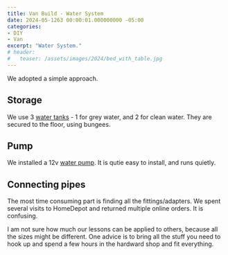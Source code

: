 ```yaml
---
title: Van Build - Water System
date: 2024-05-1263 00:00:01.000000000 -05:00
categories:
- DIY
- Van
excerpt: "Water System."
# header:
#   teaser: /assets/images/2024/bed_with_table.jpg
---
```


We adopted a simple approach.

## Storage

We use 3 [water tanks](https://www.amazon.com/gp/product/B07VGPKN26/ref=ppx_yo_dt_b_asin_title_o02_s00?ie=UTF8&psc=1) - 1 for grey water, and 2 for clean water. They are secured to the floor, using bungees.

## Pump

We installed a 12v [water pump](https://www.amazon.com/Diaphragm-Priming-Gallons-Marine-Demand/dp/B00P8BE6S8/ref=sr_1_1?crid=12KFWCU543U7R&keywords=12v+water+pump&qid=1700705814&sprefix=12v+water+pump%2Caps%2C91&sr=8-1). It is qutie easy to install, and runs quietly.

## Connecting pipes

The most time consuming part is finding all the fittings/adapters. We spent several visits to HomeDepot and returned multiple online orders. It is confusing.

I am not sure how much our lessons can be applied to others, because all the sizes might be different. One advice is to bring all the stuff you need to hook up and spend a few hours in the hardward shop and fit everything.
